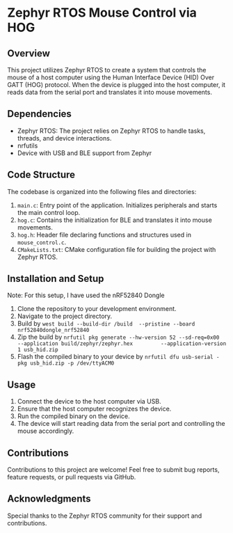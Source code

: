# Zephyr RTOS Mouse Control via HOG

## Overview
This project utilizes Zephyr RTOS to create a system that controls the mouse of a host computer using the Human Interface Device (HID) Over GATT (HOG) protocol. When the device is plugged into the host computer, it reads data from the serial port and translates it into mouse movements.

## Dependencies
- Zephyr RTOS: The project relies on Zephyr RTOS to handle tasks, threads, and device interactions.
- nrfutils
- Device with USB and BLE support from Zephyr

## Code Structure
The codebase is organized into the following files and directories:

1. `main.c`: Entry point of the application. Initializes peripherals and starts the main control loop.
2. `hog.c`: Contains the initialization for BLE and translates it into mouse movements.
3. `hog.h`: Header file declaring functions and structures used in `mouse_control.c`.
4. `CMakeLists.txt`: CMake configuration file for building the project with Zephyr RTOS.

## Installation and Setup
Note: For this setup, I have used the nRF52840 Dongle
1. Clone the repository to your development environment.
2. Navigate to the project directory.
3. Build by `` west build --build-dir /build  --pristine --board nrf52840dongle_nrf52840 ``
4. Zip the build by `` nrfutil pkg generate --hw-version 52 --sd-req=0x00         --application build/zephyr/zephyr.hex         --application-version 1 usb_hid.zip ``
5. Flash the compiled binary to your device by `` nrfutil dfu usb-serial -pkg usb_hid.zip -p /dev/ttyACM0 ``

## Usage
1. Connect the device to the host computer via USB.
2. Ensure that the host computer recognizes the device.
3. Run the compiled binary on the device.
4. The device will start reading data from the serial port and controlling the mouse accordingly.

## Contributions
Contributions to this project are welcome! Feel free to submit bug reports, feature requests, or pull requests via GitHub.

## Acknowledgments
Special thanks to the Zephyr RTOS community for their support and contributions.
